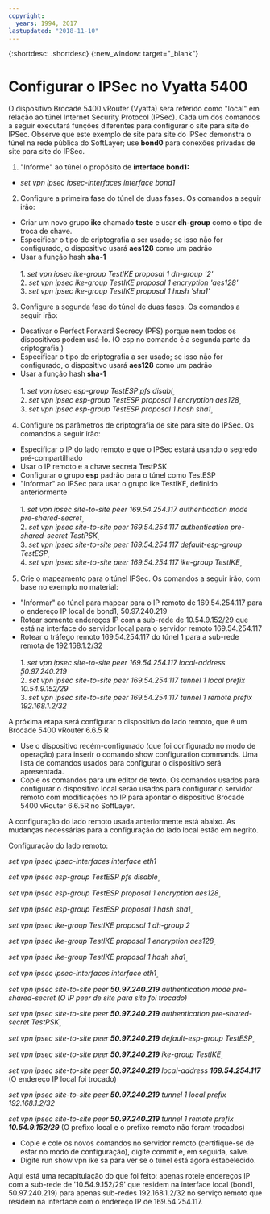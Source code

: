 ```yaml
---
copyright:
  years: 1994, 2017
lastupdated: "2018-11-10"
---
```


{:shortdesc: .shortdesc}
{:new_window: target="_blank"}

# Configurar o IPSec no Vyatta 5400

O dispositivo Brocade 5400 vRouter (Vyatta) será referido como "local" em relação ao túnel Internet Security Protocol (IPSec). Cada um dos comandos a seguir executará funções diferentes para configurar o site para site do IPSec. Observe que este exemplo de site para site do IPSec demonstra o túnel na rede pública do SoftLayer; use **bond0** para conexões privadas de site para site do IPSec.

1. "Informe" ao túnel o propósito de **interface bond1:**

  * *set vpn ipsec ipsec-interfaces interface bond1*

2. Configure a primeira fase do túnel de duas fases. Os comandos a seguir irão:

  * Criar um novo grupo **ike** chamado **teste** e usar **dh-group** como o tipo de troca de chave.
  * Especificar o tipo de criptografia a ser usado; se isso não for configurado, o dispositivo usará **aes128** como um padrão
  * Usar a função hash **sha-1**<br/><br/>
  1\. *set vpn ipsec ike-group TestIKE proposal 1 dh-group '2'*<br/>
  2\. *set vpn ipsec ike-group TestIKE proposal 1 encryption 'aes128'*<br/>
  3\. *set vpn ipsec ike-group TestIKE proposal 1 hash 'sha1'*<br/>

3. Configure a segunda fase do túnel de duas fases. Os comandos a seguir irão:

  * Desativar o Perfect Forward Secrecy (PFS) porque nem todos os dispositivos podem usá-lo. (O esp no comando é a segunda parte da criptografia.)
  * Especificar o tipo de criptografia a ser usado; se isso não for configurado, o dispositivo usará **aes128** como um padrão
  * Usar a função hash **sha-1**<br/><br/>
  1\. *set vpn ipsec esp-group TestESP pfs disabl۪*<br/>
  2\. *set vpn ipsec esp-group TestESP proposal 1 encryption aes128۪*<br/>
  3\. *set vpn ipsec esp-group TestESP proposal 1 hash sha1۪*<br/>

4. Configure os parâmetros de criptografia de site para site do IPSec. Os comandos a seguir irão:

  * Especificar o IP do lado remoto e que o IPSec estará usando o segredo pré-compartilhado
  * Usar o IP remoto e a chave secreta TestPSK
  * Configurar o grupo **esp** padrão para o túnel como TestESP
  * "Informar" ao IPSec para usar o grupo ike TestIKE, definido anteriormente<br/><br/>
  1\. *set vpn ipsec site-to-site peer 169.54.254.117 authentication mode pre-shared-secret۪*<br/>
  2\. *set vpn ipsec site-to-site peer 169.54.254.117 authentication pre-shared-secret TestPSK۪*<br/>
  3\. *set vpn ipsec site-to-site peer 169.54.254.117 default-esp-group TestESP۪*<br/>
  4\. *set vpn ipsec site-to-site peer 169.54.254.117 ike-group TestIKE۪*<br/>

5. Crie o mapeamento para o túnel IPSec. Os comandos a seguir irão, com base no exemplo no material:

  * "Informar" ao túnel para mapear para o IP remoto de 169.54.254.117 para o endereço IP local de bond1, 50.97.240.219
  * Rotear somente endereços IP com a sub-rede de 10.54.9.152/29 que está na interface do servidor local para o servidor remoto 169.54.254.117
  * Rotear o tráfego remoto 169.54.254.117 do túnel 1 para a sub-rede remota de 192.168.1.2/32<br/><br/>
  1\. *set vpn ipsec site-to-site peer 169.54.254.117 local-address ۪50.97.240.219*<br/>
  2\. *set vpn ipsec site-to-site peer 169.54.254.117 tunnel 1 local prefix 10.54.9.152/29*<br/>
  3\. *set vpn ipsec site-to-site peer 169.54.254.117 tunnel 1 remote prefix 192.168.1.2/32*<br/>

A próxima etapa será configurar o dispositivo do lado remoto, que é um Brocade 5400 vRouter 6.6.5 R

  * Use o dispositivo recém-configurado (que foi configurado no modo de operação) para inserir o comando show configuration commands. Uma lista de comandos usados para configurar o dispositivo será apresentada.
  * Copie os comandos para um editor de texto. Os comandos usados para configurar o dispositivo local serão usados para configurar o servidor remoto com modificações no IP para apontar o dispositivo Brocade 5400 vRouter 6.6.5R no SoftLayer.

A configuração do lado remoto usada anteriormente está abaixo. As mudanças necessárias para a configuração do lado local estão em negrito.

Configuração do lado remoto:

*set vpn ipsec ipsec-interfaces interface eth1*

*set vpn ipsec esp-group TestESP pfs disable۪*

*set vpn ipsec esp-group TestESP proposal 1 encryption aes128۪*

*set vpn ipsec esp-group TestESP proposal 1 hash sha1۪*

*set vpn ipsec ike-group TestIKE proposal 1 dh-group 2*

*set vpn ipsec ike-group TestIKE proposal 1 encryption aes128۪*

*set vpn ipsec ike-group TestIKE proposal 1 hash sha1۪*

*set vpn ipsec ipsec-interfaces interface eth1۪*

*set vpn ipsec site-to-site peer **50.97.240.219** authentication mode pre-shared-secret (O IP peer de site para site foi trocado)*

*set vpn ipsec site-to-site peer **50.97.240.219** authentication pre-shared-secret TestPSK۪*

*set vpn ipsec site-to-site peer **50.97.240.219** default-esp-group TestESP۪*

*set vpn ipsec site-to-site peer **50.97.240.219** ike-group TestIKE۪*

*set vpn ipsec site-to-site peer **50.97.240.219** local-address **169.54.254.117*** (O endereço IP local foi trocado)

*set vpn ipsec site-to-site peer **50.97.240.219** tunnel 1 local prefix 192.168.1.2/32*

*set vpn ipsec site-to-site peer **50.97.240.219** tunnel 1 remote prefix **10.54.9.152/29*** (O prefixo local e o prefixo remoto não foram trocados)

* Copie e cole os novos comandos no servidor remoto (certifique-se de estar no modo de configuração), digite commit e, em seguida, salve.
* Digite run show vpn ike sa para ver se o túnel está agora estabelecido.

Aqui está uma recapitulação do que foi feito: apenas roteie endereços IP com a sub-rede de '10.54.9.152/29' que residem na interface local (bond1, 50.97.240.219) para apenas sub-redes 192.168.1.2/32 no serviço remoto que residem na interface com o endereço IP de 169.54.254.117.

